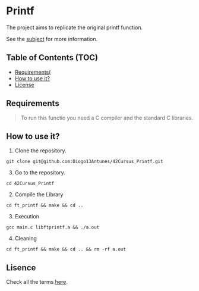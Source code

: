 # Printf

The project aims to replicate the original printf function.

See the [subject](./subject.pdf) for more information.

## Table of Contents (TOC)

- [Requirements(](#requirements)
- [How to use it?](#how-to-use-it)
- [License](#lisence)

## Requirements

> To run this functio you need a C compiler and the standard C libraries.

## How to use it?

1. Clone the repository.

```shell
git clone git@github.com:Diogo13Antunes/42Cursus_Printf.git
```

3. Go to the repository.

```shell
cd 42Cursus_Printf
```

2. Compile the Library

```shell
cd ft_printf && make && cd ..
```

3. Execution

```shell
gcc main.c libftprintf.a && ./a.out
```

4. Cleaning

```shell
cd ft_printf && make && cd .. && rm -rf a.out
```

## Lisence

Check all the terms [here](/LICENSE).
